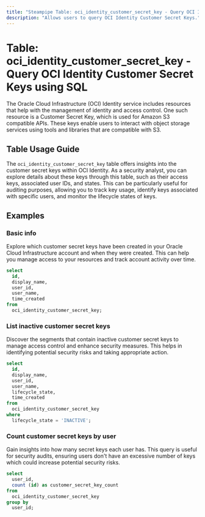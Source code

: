 ```yaml
---
title: "Steampipe Table: oci_identity_customer_secret_key - Query OCI Identity Customer Secret Keys using SQL"
description: "Allows users to query OCI Identity Customer Secret Keys."
---
```


# Table: oci_identity_customer_secret_key - Query OCI Identity Customer Secret Keys using SQL

The Oracle Cloud Infrastructure (OCI) Identity service includes resources that help with the management of identity and access control. One such resource is a Customer Secret Key, which is used for Amazon S3 compatible APIs. These keys enable users to interact with object storage services using tools and libraries that are compatible with S3.

## Table Usage Guide

The `oci_identity_customer_secret_key` table offers insights into the customer secret keys within OCI Identity. As a security analyst, you can explore details about these keys through this table, such as their access keys, associated user IDs, and states. This can be particularly useful for auditing purposes, allowing you to track key usage, identify keys associated with specific users, and monitor the lifecycle states of keys.

## Examples

### Basic info
Explore which customer secret keys have been created in your Oracle Cloud Infrastructure account and when they were created. This can help you manage access to your resources and track account activity over time.

```sql
select
  id,
  display_name,
  user_id,
  user_name,
  time_created
from
  oci_identity_customer_secret_key;
```


### List inactive customer secret keys
Discover the segments that contain inactive customer secret keys to manage access control and enhance security measures. This helps in identifying potential security risks and taking appropriate action.

```sql
select
  id,
  display_name,
  user_id,
  user_name,
  lifecycle_state,
  time_created
from
  oci_identity_customer_secret_key
where
  lifecycle_state = 'INACTIVE';
```


### Count customer secret keys by user
Gain insights into how many secret keys each user has. This query is useful for security audits, ensuring users don't have an excessive number of keys which could increase potential security risks.

```sql
select
  user_id,
  count (id) as customer_secret_key_count
from
  oci_identity_customer_secret_key
group by
  user_id;
```